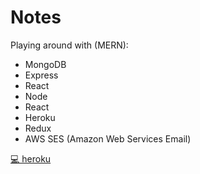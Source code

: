 # Notes

Playing around with (MERN):
* MongoDB
* Express
* React
* Node
* React
* Heroku
* Redux
* AWS SES (Amazon Web Services Email)

[💻 heroku](https://ancient-earth-92179.herokuapp.com/)
